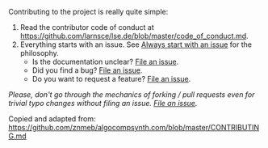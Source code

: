 Contributing to the project is really quite simple:

1. Read the contributor code of conduct at <https://github.com/larnsce/lse.de/blob/master/code_of_conduct.md>.
2. Everything starts with an issue. See [Always start with an issue](https://about.gitlab.com/2016/03/03/start-with-an-issue/) for the philosophy.
    * Is the documentation unclear? [File an issue](https://github.com/larnsce/chp-article/issues/new).
    * Did you find a bug? [File an issue](https://github.com/larnsce/chp-article/issues/new).
    * Do you want to request a feature? [File an issue](https://github.com/chp-article/lse.de/issues/new).

*Please, don't go through the mechanics of forking / pull requests even for trivial typo changes without filing an issue. [File an issue](https://github.com/larnsce/chp-article/issues/new).*

Copied and adapted from: https://github.com/znmeb/algocompsynth.com/blob/master/CONTRIBUTING.md

